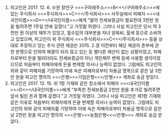 1. 피고인은 2017. 12. 6. 수원 장안구 <<<구아래주소>>>B<<</구아래주소>>>에 있는 주식회사 <<<주식회사>>>C<<</주식회사>>> 사무실에서 피해자 <<<내국인이름>>>D<<</내국인이름>>>에게 "딸의 전세보증금이 필요한데 3천만 원을 빌려주면 1주일 안에 갚겠다."고 거짓말 하였다.
그러나 사실 피고인은 당시 약 3천만 원 이상의 채무가 있었고, 월수입의 대부분을 자녀 양육비, 월세 등으로 소비하고 있었으며, 피고인이 위 주식회사 <<<주식회사>>>C<<</주식회사>>> 등을 상대로 주장하고 있는 주식 관련 채권은 2015. 2.경 이전부터 해당 채권의 존부에 관한 분쟁으로 인하여 해결이 되지 않고 있는 등 별다른 재산이 없는 상황이었고, 피해자로부터 돈을 빌리더라도 전세보증금이 아닌 개인채무 변제 등에 사용할 생각이었으므로 처음부터 피해자에게 돈을 변제할 의사나 능력이 없었다.
그럼에도 피고인의 위와 같이 피해자를 기망하여 이에 속은 피해자로부터 차용금 명목으로 같은 날 3천만 원을 피고인 명의의 <<<은행>>>기업은행<<</은행>>> 계좌로 송금 받았다.
2. 피고인은 2017. 12. 15. 위 1항 기재와 같은 장소에서 피해자 <<<내국인이름>>>D<<</내국인이름>>>에게 "부족한 전세보증금 2천만 원을 추가로 빌려주면 앞서 빌린 돈과 함께 갚겠다."고 거짓말 하였다.
그러나 사실 피고인은 제1항 기재와 같은 이유로 처음부터 피해자에게 돈을 변제할 의사나 능력이 없었다.
그럼에도 피고인의 위와 같이 피해자를 기망하여 이에 속은 피해자로부터 차용금 명목으로 같은 날 2천만 원을 피고인 명의의 <<<은행>>>농협은행<<</은행>>> 계좌로 송금 받았다.